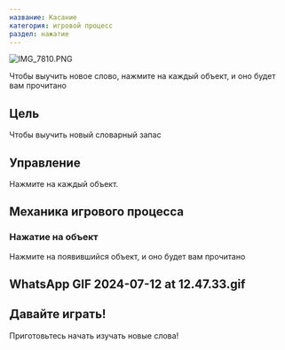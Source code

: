 ```yaml
---
название: Касание
категория: игровой процесс
раздел: нажатие
---
```

![IMG_7810.PNG](https://help.Studycat.com/hc/article_attachments/34782105723161)

Чтобы выучить новое слово, нажмите на каждый объект, и оно будет вам прочитано

## Цель

Чтобы выучить новый словарный запас

## Управление

Нажмите на каждый объект.

## Механика игрового процесса

### Нажатие на объект

Нажмите на появившийся объект, и оно будет вам прочитано

## WhatsApp GIF 2024-07-12 at 12.47.33.gif

## Давайте играть!

Приготовьтесь начать изучать новые слова!